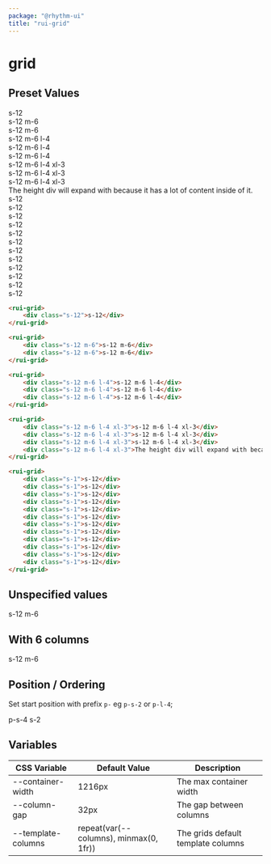 ```yaml
---
package: "@rhythm-ui"
title: "rui-grid"
---
```


# grid

## Preset Values

<div class="demo-grid">

<rui-grid>
	<div class="s-12">s-12</div>
</rui-grid>

<rui-grid>
	<div class="s-12 m-6">s-12 m-6</div>
	<div class="s-12 m-6">s-12 m-6</div>
</rui-grid>

<rui-grid>
	<div class="s-12 m-6 l-4">s-12 m-6 l-4</div>
	<div class="s-12 m-6 l-4">s-12 m-6 l-4</div>
	<div class="s-12 m-6 l-4">s-12 m-6 l-4</div>
</rui-grid>

<rui-grid>
	<div class="s-12 m-6 l-4 xl-3">s-12 m-6 l-4 xl-3</div>
	<div class="s-12 m-6 l-4 xl-3">s-12 m-6 l-4 xl-3</div>
	<div class="s-12 m-6 l-4 xl-3">s-12 m-6 l-4 xl-3</div>
	<div class="s-12 m-6 l-4 xl-3">The height div will expand with because it has a lot of content inside of it.</div>
</rui-grid>

<rui-grid>
	<div class="s-1">s-12</div>
	<div class="s-1">s-12</div>
	<div class="s-1">s-12</div>
	<div class="s-1">s-12</div>
	<div class="s-1">s-12</div>
	<div class="s-1">s-12</div>
	<div class="s-1">s-12</div>
	<div class="s-1">s-12</div>
	<div class="s-1">s-12</div>
	<div class="s-1">s-12</div>
	<div class="s-1">s-12</div>
	<div class="s-1">s-12</div>
</rui-grid>

```html
<rui-grid>
	<div class="s-12">s-12</div>
</rui-grid>

<rui-grid>
	<div class="s-12 m-6">s-12 m-6</div>
	<div class="s-12 m-6">s-12 m-6</div>
</rui-grid>

<rui-grid>
	<div class="s-12 m-6 l-4">s-12 m-6 l-4</div>
	<div class="s-12 m-6 l-4">s-12 m-6 l-4</div>
	<div class="s-12 m-6 l-4">s-12 m-6 l-4</div>
</rui-grid>

<rui-grid>
	<div class="s-12 m-6 l-4 xl-3">s-12 m-6 l-4 xl-3</div>
	<div class="s-12 m-6 l-4 xl-3">s-12 m-6 l-4 xl-3</div>
	<div class="s-12 m-6 l-4 xl-3">s-12 m-6 l-4 xl-3</div>
	<div class="s-12 m-6 l-4 xl-3">The height div will expand with because it has a lot of content inside of it.</div>
</rui-grid>

<rui-grid>
	<div class="s-1">s-12</div>
	<div class="s-1">s-12</div>
	<div class="s-1">s-12</div>
	<div class="s-1">s-12</div>
	<div class="s-1">s-12</div>
	<div class="s-1">s-12</div>
	<div class="s-1">s-12</div>
	<div class="s-1">s-12</div>
	<div class="s-1">s-12</div>
	<div class="s-1">s-12</div>
	<div class="s-1">s-12</div>
	<div class="s-1">s-12</div>
</rui-grid>
```

## Unspecified values

<rui-grid>
	<div></div>
	<div></div>
	<div></div>
</rui-grid>

<rui-grid>
	<div></div>
	<div class="s-12 m-6">s-12 m-6</div>
	<div></div>
</rui-grid>

## With 6 columns

<rui-grid columns="6" class="demo">
	<div></div>
	<div class="s-12 m-6">s-12 m-6</div>
	<div></div>
</rui-grid>

## Position / Ordering

Set start position with prefix `p-` eg `p-s-2` or `p-l-4`;

<rui-grid>
	<div class="p-s-4 s-2">p-s-4 s-2</div>
	<div></div>
</rui-grid>

</div>

 ## Variables

| CSS Variable | Default Value | Description |
| --- | --- | --- |
| --container-width | 1216px | The max container width  | 
| --column-gap | 32px | The gap between columns  | 
| --template-columns | repeat(var(--columns), minmax(0, 1fr)) | The grids default template columns  | 
